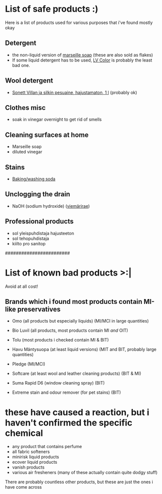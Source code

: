 # List of safe products :)
Here is a list of products used for various purposes that i've found mostly okay


## Detergent
- the non-liquid version of [marseille soap](https://www.ruohonjuuri.fi/collections/marius-fabre/products/marius-fabre-marseille-saippua-400-g) (these are also sold as flakes)
- If some liquid detergent has to be used, [LV Color](https://www.lv.fi/product/lv-color-pyykinpesuneste/) is probably the least bad one.

## Wool detergent
- [Sonett Villan ja silkin pesuaine, hajustamaton, 1 l](https://www.ruohonjuuri.fi/products/sonett-villan-ja-silkin-pesuaine-hajustamaton-1-l) (probably ok)

## Clothes misc
- soak in vinegar overnight to get rid of smells

## Cleaning surfaces at home
- Marseille soap
- diluted vinegar

## Stains
- [Baking/washing soda](https://www.ruohonjuuri.fi/products/marius-fabre-ruokasooda-puhdistukseen-700-g)

## Unclogging the drain
- NaOH (sodium hydroxide) ([viemärirae](https://www.tokmanni.fi/viemarirae-1-kg-6419652123465))

## Professional products
- sol yleispuhdistaja hajusteeton
- sol tehopuhdistaja
- kiilto pro sanitop

########################

# List of known bad products >:|
Avoid at all cost!

## Brands which i found most products contain MI-like preservatives
- Omo (all products but especially liquids) (MI/MCI in large quantities)
- Bio Luvil (all products, most products contain MI *and* OIT)
- Tolu (most products i checked contain MI & BIT)
- Havu Mäntysuopa (at least liquid versions) (MIT and BIT, probably large quantities)
- Pledge (MI/MCI)
- Softcare (at least wool and leather cleaning products) (BIT & MI)

- Suma Rapid D6 (window cleaning spray) (BIT)
- Extreme stain and odour remover (for pet stains) (BIT)

# these have caused a reaction, but i haven't confirmed the specific chemical
- any product that contains perfume
- all fabric softeners
- minirisk liquid products
- ecover liquid products
- vanish products
- various air fresheners (many of these actually contain quite dodgy stuff)

There are probably countless other products, but these are just the ones i have come across
